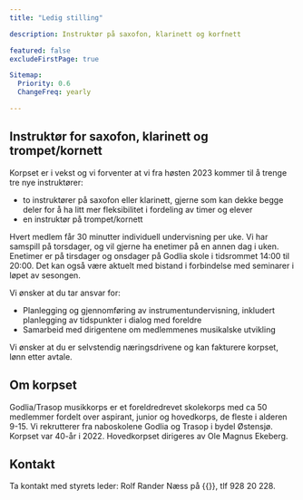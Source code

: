 ```yaml
---
title: "Ledig stilling"

description: Instruktør på saxofon, klarinett og korfnett

featured: false
excludeFirstPage: true

Sitemap:
  Priority: 0.6
  ChangeFreq: yearly

---
```


## Instruktør for saxofon, klarinett og trompet/kornett

Korpset er i vekst og vi forventer at vi fra høsten 2023 kommer til å trenge tre nye instruktører:

* to instruktører på saxofon eller klarinett, gjerne som kan dekke begge deler for å ha litt mer fleksibilitet i fordeling av timer og elever
* en instruktør på trompet/kornett

Hvert medlem får 30 minutter individuell undervisning per uke. Vi har samspill på torsdager, og vil gjerne ha enetimer på en annen dag i uken. Enetimer er på tirsdager og onsdager på Godlia skole i tidsrommet 14:00 til 20:00. Det kan også være aktuelt med bistand i forbindelse med seminarer i løpet av sesongen.

Vi ønsker at du tar ansvar for:
* Planlegging og gjennomføring av instrumentundervisning, inkludert planlegging av tidspunkter i dialog med foreldre
* Samarbeid med dirigentene om medlemmenes musikalske utvikling

Vi ønsker at du er selvstendig næringsdrivene og kan fakturere korpset, lønn etter avtale.

## Om korpset

Godlia/Trasop musikkorps er et foreldredrevet skolekorps med ca 50 medlemmer fordelt over aspirant, junior og hovedkorps, de fleste i alderen 9-15. Vi rekrutterer fra naboskolene Godlia og Trasop i bydel Østensjø. Korpset var 40-år i 2022. Hovedkorpset dirigeres av Ole Magnus Ekeberg.

## Kontakt

Ta kontakt med styrets leder: Rolf Rander Næss på {{<email leder>}}, tlf 928 20 228.
